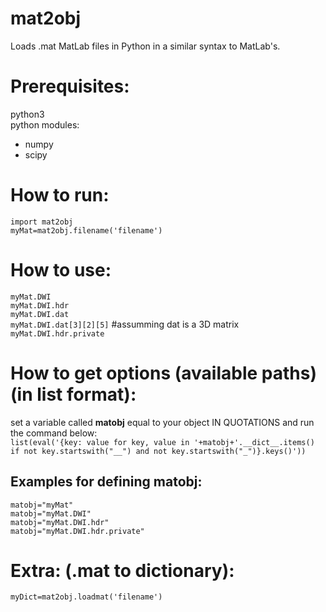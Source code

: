 # mat2obj
Loads .mat MatLab files in Python in a similar syntax to MatLab's.   
      
# Prerequisites:
python3       
python modules:     
+ numpy     
+ scipy     
     
# How to run:
`import mat2obj`   
`myMat=mat2obj.filename('filename')`   
      
# How to use:
`myMat.DWI`   
`myMat.DWI.hdr`   
`myMat.DWI.dat`    
`myMat.DWI.dat[3][2][5]` #assumming dat is a 3D matrix     
`myMat.DWI.hdr.private`     
       
# How to get options (available paths) (in list format):
set a variable called __matobj__ equal to your object IN QUOTATIONS and run the command below:         
`list(eval('{key: value for key, value in '+matobj+'.__dict__.items() if not key.startswith("__") and not key.startswith("_")}.keys()'))`
       
## Examples for defining matobj:       
`matobj="myMat"`     
`matobj="myMat.DWI"`   
`matobj="myMat.DWI.hdr"`   
`matobj="myMat.DWI.hdr.private"`   

# Extra: (.mat to dictionary):
`myDict=mat2obj.loadmat('filename')` 
